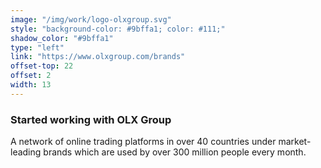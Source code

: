 ```yaml
---
image: "/img/work/logo-olxgroup.svg"
style: "background-color: #9bffa1; color: #111;"
shadow_color: "#9bffa1"
type: "left"
link: "https://www.olxgroup.com/brands"
offset-top: 22
offset: 2
width: 13
---
```

### Started working with OLX Group
A network of online trading platforms in over 40 countries under market-leading brands which are used by over 300 million people every month.
